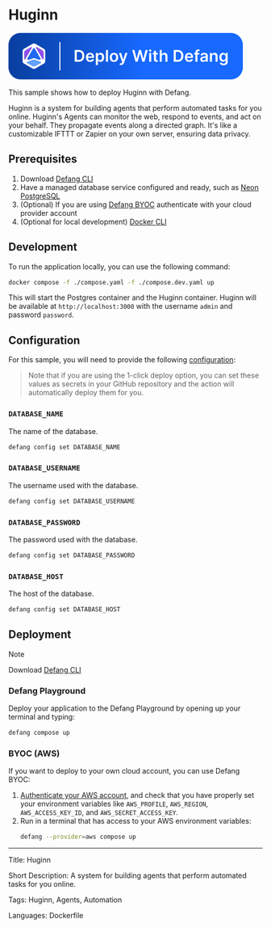 # Huginn

[![1-click-deploy](https://raw.githubusercontent.com/DefangLabs/defang-assets/main/Logos/Buttons/SVG/deploy-with-defang.svg)](https://portal.defang.dev/redirect?url=https%3A%2F%2Fgithub.com%2Fnew%3Ftemplate_name%3Dsample-huginn-template%26template_owner%3DDefangSamples)

This sample shows how to deploy Huginn with Defang.

Huginn is a system for building agents that perform automated tasks for you online. Huginn's Agents can monitor the web, respond to events, and act on your behalf. They propagate events along a directed graph. It's like a customizable IFTTT or Zapier on your own server, ensuring data privacy.

## Prerequisites

1. Download [Defang CLI](https://github.com/DefangLabs/defang)
2. Have a managed database service configured and ready, such as [Neon PostgreSQL](https://neon.tech/)
3. (Optional) If you are using [Defang BYOC](https://docs.defang.io/docs/concepts/defang-byoc) authenticate with your cloud provider account
4. (Optional for local development) [Docker CLI](https://docs.docker.com/engine/install/)

## Development

To run the application locally, you can use the following command:

```bash
docker compose -f ./compose.yaml -f ./compose.dev.yaml up
```
This will start the Postgres container and the Huginn container. Huginn will be available at `http://localhost:3000` with the username `admin` and password `password`.

## Configuration

For this sample, you will need to provide the following [configuration](https://docs.defang.io/docs/concepts/configuration): 

> Note that if you are using the 1-click deploy option, you can set these values as secrets in your GitHub repository and the action will automatically deploy them for you.

### `DATABASE_NAME` 
The name of the database.
```bash
defang config set DATABASE_NAME
```

### `DATABASE_USERNAME` 
The username used with the database.
```bash
defang config set DATABASE_USERNAME
```

### `DATABASE_PASSWORD` 
The password used with the database.
```bash
defang config set DATABASE_PASSWORD
```

### `DATABASE_HOST` 
The host of the database.
```bash
defang config set DATABASE_HOST
```

## Deployment

> [!NOTE]
> Download [Defang CLI](https://github.com/DefangLabs/defang)

### Defang Playground

Deploy your application to the Defang Playground by opening up your terminal and typing:
```bash
defang compose up
```

### BYOC (AWS)

If you want to deploy to your own cloud account, you can use Defang BYOC:

1. [Authenticate your AWS account](https://docs.aws.amazon.com/cli/latest/userguide/cli-chap-configure.html), and check that you have properly set your environment variables like `AWS_PROFILE`, `AWS_REGION`, `AWS_ACCESS_KEY_ID`, and `AWS_SECRET_ACCESS_KEY`.
2. Run in a terminal that has access to your AWS environment variables:
    ```bash
    defang --provider=aws compose up
    ```

---

Title: Huginn

Short Description: A system for building agents that perform automated tasks for you online.

Tags: Huginn, Agents, Automation

Languages: Dockerfile
